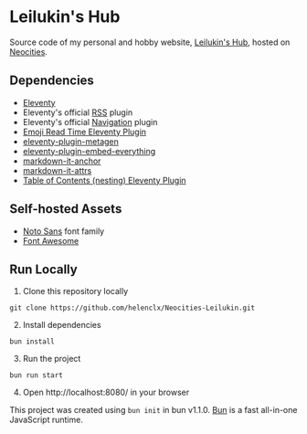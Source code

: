 # Leilukin's Hub

Source code of my personal and hobby website, [Leilukin's Hub](https://leilukin.neocities.org/), hosted on [Neocities](https://neocities.org/).

## Dependencies
- [Eleventy](https://www.11ty.dev/)
- Eleventy's official [RSS](https://www.11ty.dev/docs/plugins/rss/) plugin
- Eleventy's official [Navigation](https://www.11ty.dev/docs/plugins/navigation/) plugin
- [Emoji Read Time Eleventy Plugin](https://11ty.rocks/#plugin-emoji-read-time)
- [eleventy-plugin-metagen](https://www.npmjs.com/package/eleventy-plugin-metagen)
- [eleventy-plugin-embed-everything](https://www.npmjs.com/package/eleventy-plugin-embed-everything)
- [markdown-it-anchor](https://www.npmjs.com/package/markdown-it-anchor)
- [markdown-it-attrs](https://www.npmjs.com/package/markdown-it-attrs)
- [Table of Contents (nesting) Eleventy Plugin](https://www.npmjs.com/package/eleventy-plugin-nesting-toc)

## Self-hosted Assets
- [Noto Sans](https://fonts.google.com/noto/specimen/Noto%20Sans) font family
- [Font Awesome](https://fontawesome.com/)

## Run Locally
1. Clone this repository locally
```
git clone https://github.com/helenclx/Neocities-Leilukin.git
```
2. Install dependencies
```
bun install
```
3. Run the project
```
bun run start
```
4. Open http://localhost:8080/ in your browser

This project was created using `bun init` in bun v1.1.0. [Bun](https://bun.sh) is a fast all-in-one JavaScript runtime.
